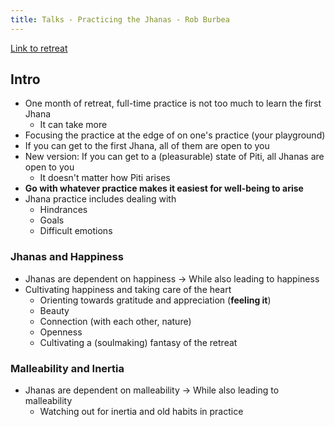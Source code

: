```yaml
---
title: Talks - Practicing the Jhanas - Rob Burbea
---
```

[Link to retreat](https://www.dharmaseed.org/retreats/4496/)

## Intro
- One month of retreat, full-time practice is not too much to learn the first Jhana
	- It can take more
- Focusing the practice at the edge of on one's practice (your playground)
- If you can get to the first Jhana, all of them are open to you
- New version: If you can get to a (pleasurable) state of Piti, all Jhanas are open to you
	- It doesn't matter how Piti arises 
- **Go with whatever practice makes it easiest for well-being to arise**
- Jhana practice includes dealing with
	- Hindrances
	- Goals
	- Difficult emotions

### Jhanas and Happiness
- Jhanas are dependent on happiness → While also leading to happiness
- Cultivating happiness and taking care of the heart
	- Orienting towards gratitude and appreciation (**feeling it**)
	- Beauty
	- Connection (with each other, nature)
	- Openness
	- Cultivating a (soulmaking) fantasy of the retreat

### Malleability and Inertia
- Jhanas are dependent on malleability → While also leading to malleability
	- Watching out for inertia and old habits in practice